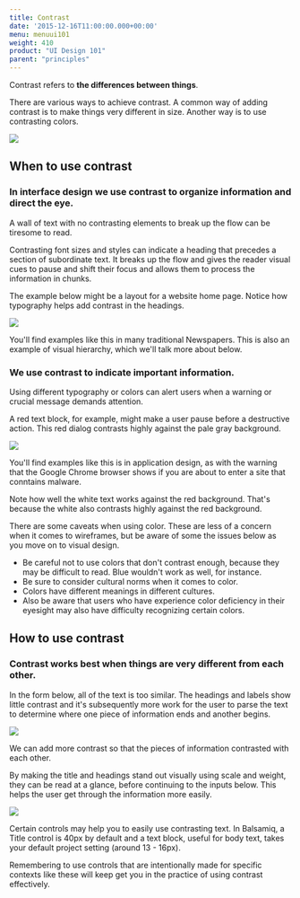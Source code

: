 ```yaml
---
title: Contrast
date: '2015-12-16T11:00:00.000+00:00'
menu: menuui101
weight: 410
product: "UI Design 101"
parent: "principles"
---
```


Contrast refers to **the differences between things**.

There are various ways to achieve contrast. A common way of adding contrast is to make things very different in size. Another way is to use contrasting colors.

![](//media.balsamiq.com/img/support/ui101/principles/contrast-illustration.gif)

## When to use contrast

### **In interface design we use contrast to organize information and direct the eye.**

A wall of text with no contrasting elements to break up the flow can be tiresome to read.

Contrasting font sizes and styles can indicate a heading that precedes a section of subordinate text. It breaks up the flow and gives the reader visual cues to pause and shift their focus and allows them to process the information in chunks.

The example below might be a layout for a website home page. Notice how typography helps add contrast in the headings.

![](//media.balsamiq.com/img/support/ui101/principles/Contrast-2.png)


You'll find examples like this in many traditional Newspapers. This is also an example of visual hierarchy, which we'll talk more about below.

### **We use contrast to indicate important information.**

Using different typography or colors can alert users when a warning or crucial message demands attention.

A red text block, for example, might make a user pause before a destructive action. This red dialog contrasts highly against the pale gray background.

![](//media.balsamiq.com/img/support/ui101/principles/Contrast-3.png)

You'll find examples like this is in application design, as with the warning that the Google Chrome browser shows if you are about to enter a site that conntains malware.

Note how well the white text works against the red background. That's because the white also contrasts highly against the red background.

There are some caveats when using color. These are less of a concern when it comes to wireframes, but be aware of some the issues below as you move on to visual design.

*   Be careful not to use colors that don't contrast enough, because they may be difficult to read. Blue wouldn't work as well, for instance.
*   Be sure to consider cultural norms when it comes to color.
*   Colors have different meanings in different cultures.
*   Also be aware that users who have experience color deficiency in their eyesight may also have difficulty recognizing certain colors.

## How to use contrast

### **Contrast works best when things are very different from each other.**

In the form below, all of the text is too similar. The headings and labels show little contrast and it's subsequently more work for the user to parse the text to determine where one piece of information ends and another begins.

![](//media.balsamiq.com/img/support/ui101/principles/Contrast-HowTo-1%20.png)

  

We can add more contrast so that the pieces of information contrasted with each other.

By making the title and headings stand out visually using scale and weight, they can be read at a glance, before continuing to the inputs below. This helps the user get through the information more easily.

![](//media.balsamiq.com/img/support/ui101/principles/Contrast-HowTo-2.png)


Certain controls may help you to easily use contrasting text. In Balsamiq, a Title control is 40px by default and a text block, useful for body text, takes your default project setting (around 13 - 16px).

Remembering to use controls that are intentionally made for specific contexts like these will keep get you in the practice of using contrast effectively.

  

